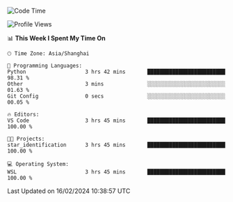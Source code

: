 <!--START_SECTION:waka-->
![Code Time](http://img.shields.io/badge/Code%20Time-1%2C514%20hrs%2023%20mins-blue)

![Profile Views](http://img.shields.io/badge/Profile%20Views-0-blue)

📊 **This Week I Spent My Time On** 

```text
🕑︎ Time Zone: Asia/Shanghai

💬 Programming Languages: 
Python                   3 hrs 42 mins       █████████████████████████   98.31 % 
Other                    3 mins              ░░░░░░░░░░░░░░░░░░░░░░░░░   01.63 % 
Git Config               0 secs              ░░░░░░░░░░░░░░░░░░░░░░░░░   00.05 % 

🔥 Editors: 
VS Code                  3 hrs 45 mins       █████████████████████████   100.00 % 

🐱‍💻 Projects: 
star_identification      3 hrs 45 mins       █████████████████████████   100.00 % 

💻 Operating System: 
WSL                      3 hrs 45 mins       █████████████████████████   100.00 % 
```


 Last Updated on 16/02/2024 10:38:57 UTC
<!--END_SECTION:waka-->
